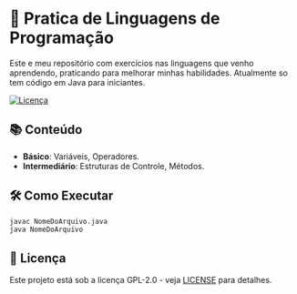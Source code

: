 # 🚀 Pratica de Linguagens de Programação  
Este e meu repositório com exercícios nas linguagens que venho aprendendo, praticando para melhorar minhas habilidades. Atualmente so tem código em Java para iniciantes.  


[![Licença](https://img.shields.io/badge/Licença-GPL--2.0-blue)](https://www.gnu.org/licenses/gpl-2.0.html)  

## 📚 Conteúdo  
- **Básico**: Variáveis, Operadores.  
- **Intermediário**: Estruturas de Controle, Métodos.  

## 🛠 Como Executar  
```bash  
javac NomeDoArquivo.java  
java NomeDoArquivo  
```  

## 📝 Licença  
Este projeto está sob a licença GPL-2.0 - veja [LICENSE](LICENSE) para detalhes.